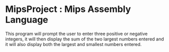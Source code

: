 # MipsProject : Mips Assembly Language

This program will prompt the user to enter three positive or negative integers, it will then display the sum of the two largest numbers entered and it will also display both the largest and smallest numbers entered.
